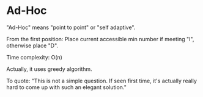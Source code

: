 # Ad-Hoc

"Ad-Hoc" means "point to point" or "self adaptive".

From the first position: Place current accessible min number if meeting "I", otherwise place "D".

Time complexity: O(n)



Actually, it uses greedy algorithm.

To quote: "This is not a simple question. If seen first time, it's actually really hard to come up with such an elegant solution."

